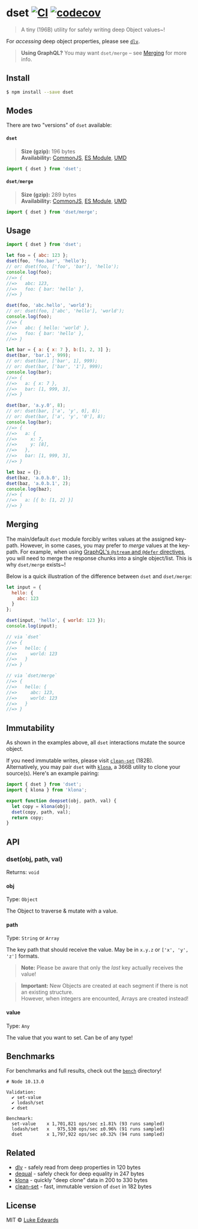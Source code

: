 # dset [![CI](https://github.com/lukeed/dset/workflows/CI/badge.svg?branch=master&event=push)](https://github.com/lukeed/dset/actions) [![codecov](https://badgen.net/codecov/c/github/lukeed/dset)](https://codecov.io/gh/lukeed/dset)

> A tiny (196B) utility for safely writing deep Object values~!

For _accessing_ deep object properties, please see [`dlv`](https://github.com/developit/dlv).

> **Using GraphQL?** You may want `dset/merge` – see [Merging](#merging) for more info.

## Install

```sh
$ npm install --save dset
```

## Modes

There are two "versions" of `dset` available:

#### `dset`
> **Size (gzip):** 196 bytes<br>
> **Availability:** [CommonJS](https://unpkg.com/dset/dist/index.js), [ES Module](https://unpkg.com/dset/dist/index.mjs), [UMD](https://unpkg.com/dset/dist/index.min.js)

```js
import { dset } from 'dset';
```

#### `dset/merge`
> **Size (gzip):** 289 bytes<br>
> **Availability:** [CommonJS](https://unpkg.com/dset/merge/index.js), [ES Module](https://unpkg.com/dset/merge/index.mjs), [UMD](https://unpkg.com/dset/merge/index.min.js)

```js
import { dset } from 'dset/merge';
```


## Usage

```js
import { dset } from 'dset';

let foo = { abc: 123 };
dset(foo, 'foo.bar', 'hello');
// or: dset(foo, ['foo', 'bar'], 'hello');
console.log(foo);
//=> {
//=>   abc: 123,
//=>   foo: { bar: 'hello' },
//=> }

dset(foo, 'abc.hello', 'world');
// or: dset(foo, ['abc', 'hello'], 'world');
console.log(foo);
//=> {
//=>   abc: { hello: 'world' },
//=>   foo: { bar: 'hello' },
//=> }

let bar = { a: { x: 7 }, b:[1, 2, 3] };
dset(bar, 'bar.1', 999);
// or: dset(bar, ['bar', 1], 999);
// or: dset(bar, ['bar', '1'], 999);
console.log(bar);
//=> {
//=>   a: { x: 7 },
//=>   bar: [1, 999, 3],
//=> }

dset(bar, 'a.y.0', 8);
// or: dset(bar, ['a', 'y', 0], 8);
// or: dset(bar, ['a', 'y', '0'], 8);
console.log(bar);
//=> {
//=>   a: {
//=>     x: 7,
//=>     y: [8],
//=>   },
//=>   bar: [1, 999, 3],
//=> }

let baz = {};
dset(baz, 'a.0.b.0', 1);
dset(baz, 'a.0.b.1', 2);
console.log(baz);
//=> {
//=>   a: [{ b: [1, 2] }]
//=> }
```

## Merging

The main/default `dset` module forcibly writes values at the assigned key-path. However, in some cases, you may prefer to _merge_ values at the key-path. For example, when using [GraphQL's `@stream` and `@defer` directives](https://foundation.graphql.org/news/2020/12/08/improving-latency-with-defer-and-stream-directives/), you will need to merge the response chunks into a single object/list. This is why `dset/merge` exists~!

Below is a quick illustration of the difference between `dset` and `dset/merge`:

```js
let input = {
  hello: {
    abc: 123
  }
};

dset(input, 'hello', { world: 123 });
console.log(input);

// via `dset`
//=> {
//=>   hello: {
//=>     world: 123
//=>   }
//=> }

// via `dset/merge`
//=> {
//=>   hello: {
//=>     abc: 123,
//=>     world: 123
//=>   }
//=> }
```


## Immutability

As shown in the examples above, all `dset` interactions mutate the source object.

If you need immutable writes, please visit [`clean-set`](https://github.com/fwilkerson/clean-set) (182B).<br>
Alternatively, you may pair `dset` with [`klona`](https://github.com/lukeed/klona), a 366B utility to clone your source(s). Here's an example pairing:

```js
import { dset } from 'dset';
import { klona } from 'klona';

export function deepset(obj, path, val) {
  let copy = klona(obj);
  dset(copy, path, val);
  return copy;
}
```


## API

### dset(obj, path, val)

Returns: `void`

#### obj

Type: `Object`

The Object to traverse & mutate with a value.

#### path

Type: `String` or `Array`

The key path that should receive the value. May be in `x.y.z` or `['x', 'y', 'z']` formats.

> **Note:** Please be aware that only the _last_ key actually receives the value!

> **Important:** New Objects are created at each segment if there is not an existing structure.<br>However, when integers are encounted, Arrays are created instead!

#### value

Type: `Any`

The value that you want to set. Can be of any type!


## Benchmarks

For benchmarks and full results, check out the [`bench`](/bench) directory!

```
# Node 10.13.0

Validation:
  ✔ set-value
  ✔ lodash/set
  ✔ dset

Benchmark:
  set-value    x 1,701,821 ops/sec ±1.81% (93 runs sampled)
  lodash/set   x   975,530 ops/sec ±0.96% (91 runs sampled)
  dset         x 1,797,922 ops/sec ±0.32% (94 runs sampled)
```


## Related

- [dlv](https://github.com/developit/dlv) - safely read from deep properties in 120 bytes
- [dequal](https://github.com/lukeed/dequal) - safely check for deep equality in 247 bytes
- [klona](https://github.com/lukeed/klona) - quickly "deep clone" data in 200 to 330 bytes
- [clean-set](https://github.com/fwilkerson/clean-set) - fast, immutable version of `dset` in 182 bytes


## License

MIT © [Luke Edwards](https://lukeed.com)
